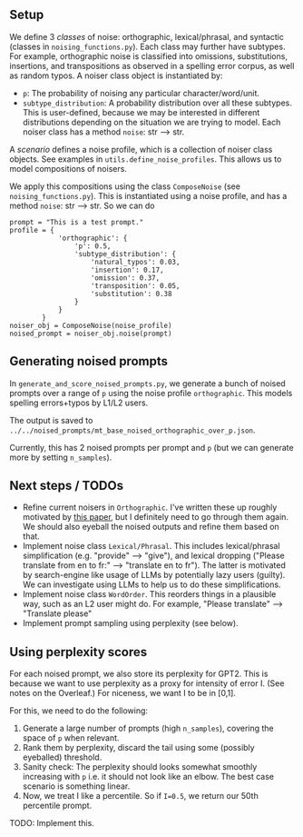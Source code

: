 ## Setup

We define 3 *classes* of noise: orthographic, lexical/phrasal, and syntactic (classes in `noising_functions.py`).
Each class may further have subtypes. For example, orthographic noise is classified into omissions, substitutions, insertions, and transpositions as observed in a spelling error corpus, as well as random typos. 
A noiser class object is instantiated by:
* `p`: The probability of noising any particular character/word/unit.
* `subtype_distribution`: A probability distribution over all these subtypes. This is user-defined, because we may be interested in different distributions depending on the situation we are trying to model.
Each noiser class has a method `noise`: str --> str.

A *scenario* defines a noise profile, which is a collection of noiser class objects. 
See examples in `utils.define_noise_profiles`. 
This allows us to model compositions of noisers.

We apply this compositions using the class `ComposeNoise` (see `noising_functions.py`). 
This is instantiated using a noise profile, and has a method `noise`: str --> str.
So we can do
```
prompt = "This is a test prompt."
profile = {
            'orthographic': {
                'p': 0.5,
                'subtype_distribution': {
                    'natural_typos': 0.03,
                    'insertion': 0.17,
                    'omission': 0.37,
                    'transposition': 0.05,
                    'substitution': 0.38
                }
            }
        }
noiser_obj = ComposeNoise(noise_profile)
noised_prompt = noiser_obj.noise(prompt)
```

## Generating noised prompts 

In `generate_and_score_noised_prompts.py`, we generate a bunch of noised prompts over a range of `p` using the noise profile `orthographic`. 
This models spelling errors+typos by L1/L2 users.

The output is saved to `../../noised_prompts/mt_base_noised_orthographic_over_p.json`.

Currently, this has 2 noised prompts per prompt and `p` (but we can generate more by setting `n_samples`).


## Next steps / TODOs

* Refine current noisers in `Orthographic`. I've written these up roughly motivated by [this paper](https://www.tandfonline.com/doi/epdf/10.1080/01434639708666335?needAccess=true), but I definitely need to go through them again. We should also eyeball the noised outputs and refine them based on that. 
* Implement noise class `Lexical/Phrasal`. This includes lexical/phrasal simplification (e.g. "provide" --> "give"), and lexical dropping ("Please translate from en to fr:" --> "translate en to fr"). The latter is motivated by search-engine like usage of LLMs by potentially lazy users (guilty). We can investigate using LLMs to help us to do these simplifications. 
* Implement noise class `WordOrder`. This reorders things in a plausible way, such as an L2 user might do. For example, "Please translate" --> "Translate please"
* Implement prompt sampling using perplexity (see below).

## Using perplexity scores
For each noised prompt, we also store its perplexity for GPT2. 
This is because we want to use perplexity as a proxy for intensity of error I. (See notes on the Overleaf.)
For niceness, we want I to be in [0,1].

For this, we need to do the following:
1) Generate a large number of prompts (high `n_samples`), covering the space of `p` when relevant. 
2) Rank them by perplexity, discard the tail using some (possibly eyeballed) threshold.
3) Sanity check: The perplexity should looks somewhat smoothly increasing with `p` i.e. it should not look like an elbow. The best case scenario is something linear.
4) Now, we treat I like a percentile. So if `I=0.5`, we return our 50th percentile prompt. 

TODO: Implement this.

